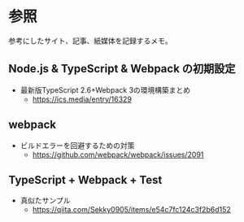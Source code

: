 # 参照

参考にしたサイト、記事、紙媒体を記録するメモ。


## Node.js & TypeScript & Webpack の初期設定

- 最新版TypeScript 2.6+Webpack 3の環境構築まとめ
  - <https://ics.media/entry/16329>


## webpack

- ビルドエラーを回避するための対策
  - <https://github.com/webpack/webpack/issues/2091>

## TypeScript + Webpack + Test

- 真似たサンプル
  - <https://qiita.com/Sekky0905/items/e54c7fc124c3f2b6d152>